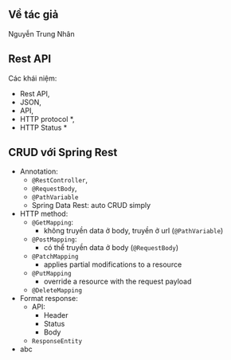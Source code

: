 ## Về tác giả
Nguyễn Trung Nhân

## Rest API
Các khái niệm:
- Rest API,
- JSON,
- API,
- HTTP protocol *,
- HTTP Status *

## CRUD với Spring Rest
- Annotation:
    - `@RestController`,
    - `@RequestBody`,
    - `@PathVariable`
    - Spring Data Rest: auto CRUD simply
- HTTP method:
    - `@GetMapping`:
        - không truyền data ở body, truyền ở url (`@PathVariable`)
    - `@PostMapping`:
        - có thể truyền data ở body (`@RequestBody`)
    - `@PatchMapping`
        - applies partial modifications to a resource
    - `@PutMapping`
        - override a resource with the request payload
    - `@DeleteMapping`
- Format response:
    - API:
        - Header
        - Status
        - Body
    - `ResponseEntity`
- abc


